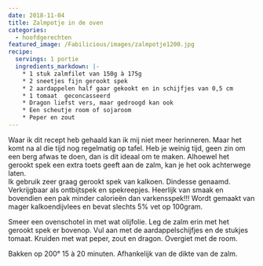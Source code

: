 ```yaml
---
date: 2018-11-04
title: Zalmpotje in de oven
categories:
  - hoofdgerechten
featured_image: /Fabilicious/images/zalmpotje1200.jpg
recipe:
  servings: 1 portie
  ingredients_markdown: |-
    * 1 stuk zalmfilet van 150g à 175g    * 2 sneetjes fijn gerookt spek    * 2 aardappelen half gaar gekookt en in schijfjes van 0,5 cm    * 1 tomaat  geconcasseerd    * Dragon liefst vers, maar gedroogd kan ook    * Een scheutje room of sojaroom    * Peper en zout
---
```

Waar ik dit recept heb gehaald kan ik mij niet meer herinneren.Maar het komt na al die tijd nog regelmatig op tafel.Heb je weinig tijd, geen zin om een berg afwas te doen, dan is dit ideaal om te maken.Alhoewel het gerookt spek een extra toets geeft aan de zalm, kan je het ook achterwege laten.  Ik gebruik zeer graag gerookt spek van kalkoen.Dindesse genaamd.Verkrijgbaar als ontbijtspek en spekreepjes. Heerlijk van smaak en bovendien een pak minder calorieën dan varkensspek!!! Wordt gemaakt van mager kalkoendijvlees en bevat slechts 5% vet op 100gram.

<!--more-->

Smeer een ovenschotel in met wat olijfolie.Leg de zalm erin met het gerookt spek er bovenop.Vul aan met de aardappelschijfjes en de stukjes tomaat.Kruiden met wat peper, zout en dragon.
Overgiet met de room.
Bakken op 200° 15 à 20 minuten. Afhankelijk van de dikte van de zalm.